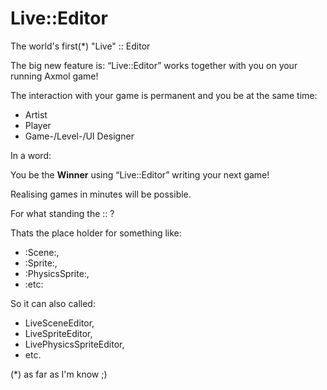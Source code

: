 # Live::Editor
The world's first(*) "Live" :: Editor     

The big new feature is:
“Live::Editor” works together with you on your running Axmol game!

The interaction with your game is permanent and you be at the same time:

- Artist
- Player
- Game-/Level-/UI Designer

In a word:

You be the **Winner** using “Live::Editor” writing your next game!

Realising games in minutes will be possible.

For what standing the :: ?

Thats the place holder for something like: 

- :Scene:,
- :Sprite:,
- :PhysicsSprite:,
- :etc:
  
So it can also called: 

- LiveSceneEditor,
- LiveSpriteEditor,
- LivePhysicsSpriteEditor,
- etc.

(*) as far as I'm know ;)
